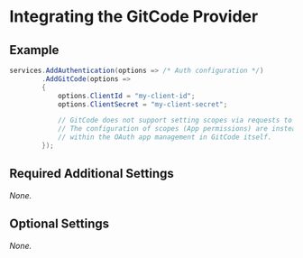 # Integrating the GitCode Provider

## Example

```csharp
services.AddAuthentication(options => /* Auth configuration */)
        .AddGitCode(options =>
        {
            options.ClientId = "my-client-id";
            options.ClientSecret = "my-client-secret";

            // GitCode does not support setting scopes via requests to the API.
            // The configuration of scopes (App permissions) are instead managed
            // within the OAuth app management in GitCode itself.
        });
```

## Required Additional Settings

_None._

## Optional Settings

_None._
